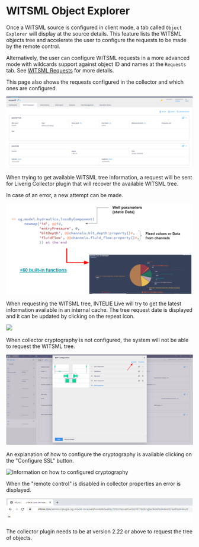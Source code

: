 # WITSML Object Explorer

Once a WITSML source is configured in client mode, a tab called `Object Explorer` will display at the source details. This feature lists the WITSML objects tree and accelerate the user to configure the requests to be made by the remote control.

Alternatively, the user can configure WITSML requests in a more advanced mode with wildcards support against object ID and names at the `Requests` tab. See [WITSML Requests](witsml-requests.md) for more details.

This page also shows the requests configured in the collector and which ones are configured.

![Modal for sources with mode client (Available only for WITSML) - Requests](<../../../.gitbook/assets/image (391).png>)

When trying to get available WITSML tree information, a request will be sent for Liverig Collector plugin that will recover the available WITSML tree.

In case of an error, a new attempt can be made.

![Error message](<../../../.gitbook/assets/image (411).png>)

When requesting the WITSML tree, INTELIE Live will try to get the latest information available in an internal cache. The tree request date is displayed and it can be updated by clicking on the repeat icon.

![](<../../../.gitbook/assets/image (520).png>)

When collector cryptography is not configured, the system will not be able to request the WITSML tree.

![Error when cryptography is disabled](<../../../.gitbook/assets/image (335).png>)

An explanation of how to configure the cryptography is available clicking on the "Configure SSL" button.

![Information on how to configured cryptography](<../../../.gitbook/assets/image (4) (1).png>)

When the "remote control" is disabled in collector properties an error is displayed.

![Remote control disabled](<../../../.gitbook/assets/image (292).png>)

The collector plugin needs to be at version 2.22 or above to request the tree of objects.
